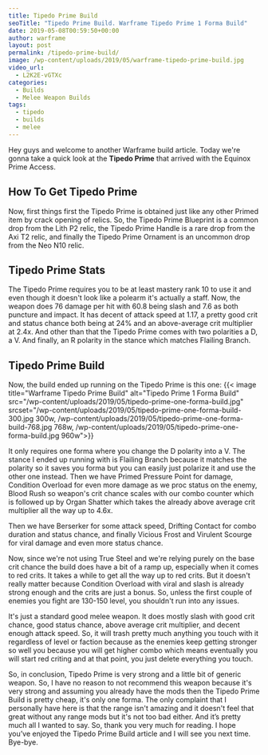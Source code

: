 ```yaml
---
title: Tipedo Prime Build
seoTitle: "Tipedo Prime Build. Warframe Tipedo Prime 1 Forma Build"
date: 2019-05-08T00:59:50+00:00
author: warframe
layout: post
permalink: /tipedo-prime-build/
image: /wp-content/uploads/2019/05/warframe-tipedo-prime-build.jpg
video_url:
  - L2K2E-vGTXc
categories:
  - Builds
  - Melee Weapon Builds
tags:
  - tipedo
  - builds
  - melee
---
```

Hey guys and welcome to another Warframe build article. Today we're gonna take a quick look at the **Tipedo Prime** that arrived with the Equinox Prime Access. <!--more-->

## How To Get Tipedo Prime
Now, first things first the Tipedo Prime is obtained just like any other Primed item by crack opening of relics. So, the Tipedo Prime Blueprint is a common drop from the Lith P2 relic, the Tipedo Prime Handle is a rare drop from the Axi T2 relic, and finally the Tipedo Prime Ornament is an uncommon drop from the Neo N10 relic.

## Tipedo Prime Stats
The Tipedo Prime requires you to be at least mastery rank 10 to use it and even though it doesn't look like a polearm it's actually a staff. Now, the weapon does 76 damage per hit with 60.8 being slash and 7.6 as both puncture and impact. It has decent of attack speed at 1.17, a pretty good crit and status chance both being at 24% and an above-average crit multiplier at 2.4x. And other than that the Tipedo Prime comes with two polarities a D, a V. And finally, an R polarity in the stance which matches Flailing Branch.

## Tipedo Prime Build
Now, the build ended up running on the Tipedo Prime is this one:
{{< image title="Warframe Tipedo Prime Build" alt="Tipedo Prime 1 Forma Build" src="/wp-content/uploads/2019/05/tipedo-prime-one-forma-build.jpg" srcset="/wp-content/uploads/2019/05/tipedo-prime-one-forma-build-300.jpg 300w, /wp-content/uploads/2019/05/tipedo-prime-one-forma-build-768.jpg 768w, /wp-content/uploads/2019/05/tipedo-prime-one-forma-build.jpg 960w">}}

It only requires one forma where you change the D polarity into a V. The stance I ended up running with is Flailing Branch because it matches the polarity so it saves you forma but you can easily just polarize it and use the other one instead. Then we have Primed Pressure Point for damage, Condition Overload for even more damage as we proc status on the enemy, Blood Rush so weapon's crit chance scales with our combo counter which is followed up by Organ Shatter which takes the already above average crit multiplier all the way up to 4.6x. 

Then we have Berserker for some attack speed, Drifting Contact for combo duration and status chance, and finally Vicious Frost and Virulent Scourge for viral damage and even more status chance. 

Now, since we're not using True Steel and we're relying purely on the base crit chance the build does have a bit of a ramp up, especially when it comes to red crits. It takes a while to get all the way up to red crits. But it doesn't really matter because Condition Overload with viral and slash is already strong enough and the crits are just a bonus. So, unless the first couple of enemies you fight are 130-150 level, you shouldn't run into any issues. 

It's just a standard good melee weapon. It does mostly slash with good crit chance, good status chance, above average crit multiplier, and decent enough attack speed. So, it will trash pretty much anything you touch with it regardless of level or faction because as the enemies keep getting stronger so well you because you will get higher combo which means eventually you will start red criting and at that point, you just delete everything you touch. 

So, in conclusion, Tipedo Prime is very strong and a little bit of generic weapon. So, I have no reason to not recommend this weapon because it's very strong and assuming you already have the mods then the Tipedo Prime Build is pretty cheap, it's only one forma. The only complaint that I personally have here is that the range isn't amazing and it doesn't feel that great without any range mods but it's not too bad either. And it’s pretty much all I wanted to say. So, thank you very much for reading. I hope you’ve enjoyed the Tipedo Prime Build article and I will see you next time. Bye-bye.